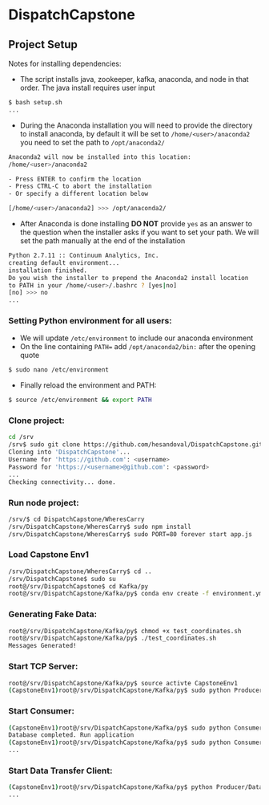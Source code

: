 # DispatchCapstone

## Project Setup
Notes for installing dependencies:
* The script installs java, zookeeper, kafka, anaconda, and node in that order. The java install requires user input

```bash
$ bash setup.sh
...
```
* During the Anaconda installation you will need to provide the directory
to install anaconda, by default it will be set to 
`/home/<user>/anaconda2` you need to set the path to `/opt/anaconda2/`
```bash
Anaconda2 will now be installed into this location:
/home/<user>/anaconda2

- Press ENTER to confirm the location
- Press CTRL-C to abort the installation
- Or specify a different location below

[/home/<user>/anaconda2] >>> /opt/anaconda2/  
```
* After Anaconda is done installing **DO NOT** provide `yes` as an answer
to the question when the installer asks if you want to set your path. We will
set the path manually at the end of the installation
```bash
Python 2.7.11 :: Continuum Analytics, Inc.
creating default environment...
installation finished.
Do you wish the installer to prepend the Anaconda2 install location
to PATH in your /home/<user>/.bashrc ? [yes|no]
[no] >>> no
...
```
### Setting Python environment for all users:
* We will update `/etc/environment` to include our anaconda environment
* On the line containing `PATH=` add `/opt/anaconda2/bin:` after the opening quote
```bash
$ sudo nano /etc/environment
```
* Finally reload the environment and PATH:
```bash
$ source /etc/environment && export PATH
```
### Clone project:
```bash
cd /srv
/srv$ sudo git clone https://github.com/hesandoval/DispatchCapstone.git
Cloning into 'DispatchCapstone'...
Username for 'https://github.com': <username>
Password for 'https://<username>@github.com': <password> 
...
Checking connectivity... done.
```

### Run node project:
```bash
/srv/$ cd DispatchCapstone/WheresCarry
/srv/DispatchCapstone/WheresCarry$ sudo npm install
/srv/DispatchCapstone/WheresCarry$ sudo PORT=80 forever start app.js
```

### Load Capstone Env1
```bash
/srv/DispatchCapstone/WheresCarry$ cd ..
/srv/DispatchCapstone$ sudo su
root@/srv/DispatchCapstone$ cd Kafka/py
root@/srv/DispatchCapstone/Kafka/py$ conda env create -f environment.yml
```


### Generating Fake Data:
```bash
root@/srv/DispatchCapstone/Kafka/py$ chmod +x test_coordinates.sh
root@/srv/DispatchCapstone/Kafka/py$ ./test_coordinates.sh
Messages Generated!
```

### Start TCP Server:
```bash
root@/srv/DispatchCapstone/Kafka/py$ source activte CapstoneEnv1
(CapstoneEnv1)root@/srv/DispatchCapstone/Kafka/py$ sudo python Producer/DispatchTCPServer.py
```

### Start Consumer:
```bash
(CapstoneEnv1)root@/srv/DispatchCapstone/Kafka/py$ sudo python Consumer/TestConsumer.py --setup
Database completed. Run application
(CapstoneEnv1)root@/srv/DispatchCapstone/Kafka/py$ sudo python Consumer/TestConsumer.py --database
...
```

### Start Data Transfer Client:
```bash
(CapstoneEnv1)root@/srv/DispatchCapstone/Kafka/py$ python Producer/DataTransferClient.py
...
```
